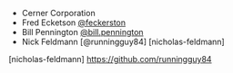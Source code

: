 * Cerner Corporation
* Fred Ecketson [@feckerston][fred-eckertson]
* Bill Pennington [@bill.pennington][bill-pennington]
* Nick Feldmann [@runningguy84] [nicholas-feldmann]

[fred-eckertson]: https://github.com/feckertson
[bill-pennington]: https://github.com/bill.pennington
[nicholas-feldmann] https://github.com/runningguy84
